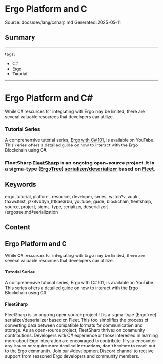 # Ergo Platform and C
Source: docs/dev/lang/csharp.md
Generated: 2025-05-11

## Summary
---
tags:
  - C#
  - Ergo
  - Tutorial
---

# Ergo Platform and C#

While C# resources for integrating with Ergo may be limited, there are several valuable resources that developers can utilize.

### Tutorial Series

A comprehensive tutorial series, [Ergo with C# 101](https://www.youtube.com/watch?v=aUuki-fAxwc&list=PLUWruihtE-HtL-JZk8Vb4Yn_H18aE3rb6), is available on YouTube. This series offers a detailed guide on how to interact with the Ergo Blockchain using C#.

### FleetSharp [FleetSharp](fleetsharp.md) is an ongoing open-source project. It is a sigma-type ([ErgoTree](ergotree.md)) [serializer/deserializer](ergotree.md#serialization) based on [Fleet](fleet.md).

## Keywords
ergo, tutorial, platform, resource, developer, series, watch?v, auuki, faxwc&list, jzk8vb4yn_h18ae3rb6, youtube, guide, blockchain, fleetsharp, source, project, sigma, type, serializer, deserializer](ergotree.md#serialization

## Content
## Ergo Platform and C
While C# resources for integrating with Ergo may be limited, there are several valuable resources that developers can utilize.

#### Tutorial Series
A comprehensive tutorial series, Ergo with C# 101, is available on YouTube. This series offers a detailed guide on how to interact with the Ergo Blockchain using C#.

#### FleetSharp
FleetSharp is an ongoing open-source project. It is a sigma-type (ErgoTree) serializer/deserializer based on Fleet. This tool simplifies the process of converting data between compatible formats for communication and storage.
As an open-source project, FleetSharp thrives on community contributions. Developers with C# experience or those interested in learning more about Ergo integration are encouraged to contribute.
If you encounter any issues or require more detailed instructions, don't hesitate to reach out to the Ergo community. Join our #development Discord channel to receive support from seasoned Ergo developers and community members.
